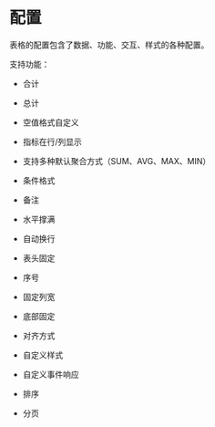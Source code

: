 # 配置

表格的配置包含了数据、功能、交互、样式的各种配置。

支持功能：

- 合计
- 总计
- 空值格式自定义
- 指标在行/列显示
- 支持多种默认聚合方式（SUM、AVG、MAX、MIN）
- 条件格式
- 备注

- 水平撑满
- 自动换行
- 表头固定
- 序号
- 固定列宽
- 底部固定

- 对齐方式
- 自定义样式
- 自定义事件响应

- 排序
- 分页



